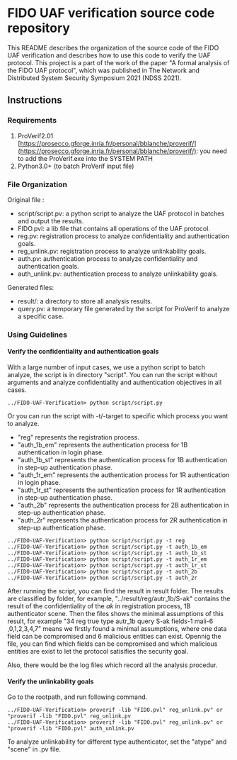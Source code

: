# FIDO UAF verification source code repository
This README describes the organization of the source code of the FIDO UAF verification and describes how to use this code to verify the UAF protocol.
This project is a part of the work of the paper "A formal analysis of the FIDO UAF protocol", which was published in The Network and Distributed System Security Symposium 2021 (NDSS 2021).

## Instructions

### Requirements

1. ProVerif2.01 [https://prosecco.gforge.inria.fr/personal/bblanche/proverif/](https://prosecco.gforge.inria.fr/personal/bblanche/proverif/): you need to add the ProVerif.exe into the SYSTEM PATH
2. Python3.0+ (to batch ProVerif input file)

### File Organization

Original file :

- script/script.pv: a python script to analyze the UAF protocol in batches and output the results.
- FIDO.pvl: a lib file that contains all operations of the UAF protocol.
- reg.pv: registration process to analyze confidentiality and authentication goals.
- reg_unlink.pv: registration process to analyze unlinkability goals.
- auth.pv: authentication process to analyze confidentiality and authentication goals.
- auth_unlink.pv: authentication process to analyze unlinkability goals.

Generated files:

- result/: a directory to store all analysis results.
- query.pv: a temporary file generated by the script for ProVerif to analyze a specific case.

### Using Guidelines

#### Verify the confidentiality and authentication goals

With a large number of input cases, we use a python script to batch analyze, the script is in directory "script".
You can run the script without arguments and analyze confidentiality and authentication objectives in all cases.

```
../FIDO-UAF-Verification> python script/script.py
```

Or you can run the script with -t/-target to specific which process you want to analyze.
- "reg" represents the registration process.
- "auth_1b_em" represents the authentication process for 1B authentication in login phase.
- "auth_1b_st" represents the authentication process for 1B authentication in step-up authentication phase.
- "auth_1r_em" represents the authentication process for 1R authentication in login phase.
- "auth_1r_st" represents the authentication process for 1R authentication in step-up authentication phase.
- "auth_2b" represents the authentication process for 2B authentication in step-up authentication phase.
- "auth_2r" represents the authentication process for 2R authentication in step-up authentication phase.

```
../FIDO-UAF-Verification> python script/script.py -t reg 
../FIDO-UAF-Verification> python script/script.py -t auth_1b_em 
../FIDO-UAF-Verification> python script/script.py -t auth_1b_st 
../FIDO-UAF-Verification> python script/script.py -t auth_1r_em 
../FIDO-UAF-Verification> python script/script.py -t auth_1r_st 
../FIDO-UAF-Verification> python script/script.py -t auth_2b 
../FIDO-UAF-Verification> python script/script.py -t auth_2r 
```

After running the script, you can find the result in result folder.
The results are classified by folder, for example, "../result/reg/autr_1b/S-ak" contains the result of the confidentiality of the *ak* in registration process, 1B authenticator scene.
Then the files shows the minimal assumptions of this result, for example "34   reg   true type autr_1b query S-ak fields-1  mali-6 ,0,1,2,3,4,7" means we firstly found a minimal assumptions, where one data field can be compromised and 6 malicious entities can exist.
Opennig the file, you can find which fields can be compromised and which malicious entities are exist to let the protocol satisifies the security goal.

Also, there would be the log files which record all the analysis procedur.



#### Verify the unlinkability goals

Go to the rootpath, and run following command.

```
../FIDO-UAF-Verification> proverif -lib "FIDO.pvl" reg_unlink.pv" or "proverif -lib "FIDO.pvl" reg_unlink.pv
../FIDO-UAF-Verification> proverif -lib "FIDO.pvl" reg_unlink.pv" or "proverif -lib "FIDO.pvl" auth_unlink.pv
```

To analyze unlinkability for different type authenticator, set the "atype" and "scene" in .pv file.


	